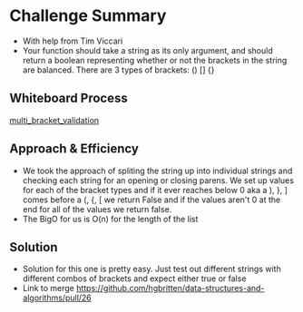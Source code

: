 # Challenge Summary
<!-- Description of the challenge -->
- With help from Tim Viccari
- Your function should take a string as its only argument, and should return a boolean representing whether or not the brackets in the string are balanced. There are 3 types of brackets: () [] {}
## Whiteboard Process
<!-- Embedded whiteboard image -->
[multi_bracket_validation](multi_bracket_validation.PNG)
## Approach & Efficiency
<!-- What approach did you take? Why? What is the Big O space/time for this approach? -->
- We took the approach of spliting the string up into individual strings and checking each string for an opening or closing parens. We set up values for each of the bracket types and if it ever reaches below 0 aka a ), }, ] comes before a (, {, [ we return False and if the values aren't 0 at the end for all of the values we return false.
- The BigO for us is O(n) for the length of the list
## Solution
<!-- Show how to run your code, and examples of it in action -->
- Solution for this one is pretty easy. Just test out different strings with different combos of brackets and expect either true or false
- Link to merge https://github.com/hgbritten/data-structures-and-algorithms/pull/26
